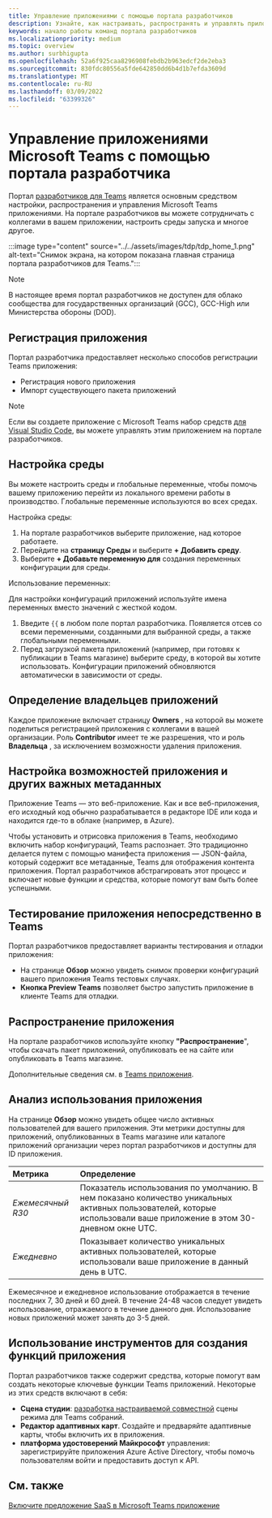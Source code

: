 ```yaml
---
title: Управление приложениями с помощью портала разработчиков
description: Узнайте, как настраивать, распространять и управлять приложениями с помощью портала разработчиков для Microsoft Teams.
keywords: начало работы команд портала разработчиков
ms.localizationpriority: medium
ms.topic: overview
ms.author: surbhigupta
ms.openlocfilehash: 52a6f925caa8296908febdb2b963edcf2de2eba3
ms.sourcegitcommit: 830fdc80556a5fde642850dd6b4d1b7efda3609d
ms.translationtype: MT
ms.contentlocale: ru-RU
ms.lasthandoff: 03/09/2022
ms.locfileid: "63399326"
---
```

# <a name="manage-your-apps-with-the-developer-portal-for-microsoft-teams"></a>Управление приложениями Microsoft Teams с помощью портала разработчика

Портал <a href="https://dev.teams.microsoft.com" target="_blank">разработчиков для Teams</a> является основным средством настройки, распространения и управления Microsoft Teams приложениями. На портале разработчиков вы можете сотрудничать с коллегами в вашем приложении, настроить среды запуска и многое другое.

:::image type="content" source="../../assets/images/tdp/tdp_home_1.png" alt-text="Снимок экрана, на котором показана главная страница портала разработчиков для Teams.":::

> [!NOTE]
> В настоящее время портал разработчиков не доступен для облако сообщества для государственных организаций (GCC), GCC-High или Министерства обороны (DOD).

## <a name="register-an-app"></a>Регистрация приложения

Портал разработчика предоставляет несколько способов регистрации Teams приложения:

* Регистрация нового приложения
* Импорт существующего пакета приложений

> [!NOTE]
> Если вы создаете приложение с Microsoft Teams набор средств [для Visual Studio Code](https://marketplace.visualstudio.com/items?itemName=TeamsDevApp.ms-teams-vscode-extension), вы можете управлять этим приложением на портале разработчиков.

## <a name="set-up-an-environment"></a>Настройка среды

Вы можете настроить среды и глобальные переменные, чтобы помочь вашему приложению перейти из локального времени работы в производство. Глобальные переменные используются во всех средах.

Настройка среды:

1. На портале разработчиков выберите приложение, над которое работаете.
2. Перейдите на **страницу Среды** и выберите **+ Добавить среду**.
3. Выберите **+ Добавьте переменную для** создания переменных конфигурации для среды.

Использование переменных:

Для настройки конфигураций приложений используйте имена переменных вместо значений с жесткой кодом.

1. Введите `{{` в любом поле портал разработчика. Появляется отсев со всеми переменными, созданными для выбранной среды, а также глобальными переменными.  
1. Перед загрузкой пакета приложений (например, при готовях к публикации в Teams магазине) выберите среду, в которой вы хотите использовать. Конфигурации приложений обновляются автоматически в зависимости от среды.

## <a name="identify-app-owners"></a>Определение владельцев приложений

Каждое приложение включает страницу **Owners** , на которой вы можете поделиться регистрацией приложения с коллегами в вашей организации. Роль **Contributor** имеет те же разрешения, что и роль **Владельца** , за исключением возможности удаления приложения.

## <a name="configure-your-apps-capabilities-and-other-important-metadata"></a>Настройка возможностей приложения и других важных метаданных

Приложение Teams — это веб-приложение. Как и все веб-приложения, его исходный код обычно разрабатывается в редакторе IDE или кода и находится где-то в облаке (например, в Azure).

Чтобы установить и отрисовка приложения в Teams, необходимо включить набор конфигураций, Teams распознает. Это традиционно делается путем с помощью манифеста приложения — JSON-файла, который содержит все метаданные, Teams для отображения контента приложения. Портал разработчиков абстрагировать этот процесс и включает новые функции и средства, которые помогут вам быть более успешными.

## <a name="test-your-app-directly-in-teams"></a>Тестирование приложения непосредственно в Teams

Портал разработчиков предоставляет варианты тестирования и отладки приложения:

* На странице **Обзор** можно увидеть снимок проверки конфигураций вашего приложения Teams тестовых случаях.
* **Кнопка Preview Teams** позволяет быстро запустить приложение в клиенте Teams для отладки.

## <a name="distribute-your-app"></a>Распространение приложения

На портале разработчиков используйте кнопку **"Распространение**", чтобы скачать пакет приложений, опубликовать ее на сайте или опубликовать в Teams магазине.

Дополнительные сведения см. в [Teams приложения](~/concepts/deploy-and-publish/apps-publish-overview.md).

## <a name="analyze-your-apps-usage"></a>Анализ использования приложения

На странице **Обзор** можно увидеть общее число активных пользователей для вашего приложения. Эти метрики доступны для приложений, опубликованных в Teams магазине или каталоге приложений организации через портал разработчиков и доступны для ID приложения.

| Метрика | Определение |
| :-----------------------| :------------------------------------------------------------------------------------------------------|
| *Ежемесячный R30* | Показатель использования по умолчанию. В нем показано количество уникальных активных пользователей, которые использовали ваше приложение в этом 30-дневном окне UTC. |
| *Ежедневно* | Показывает количество уникальных активных пользователей, которые использовали ваше приложение в данный день в UTC. |

Ежемесячное и ежедневное использование отображается в течение последних 7, 30 дней и 60 дней. В течение 24-48 часов следует увидеть использование, отражаемого в течение данного дня. Использование новых приложений может занять до 3-5 дней.

## <a name="use-tools-to-create-app-features"></a>Использование инструментов для создания функций приложения

Портал разработчиков также содержит средства, которые помогут вам создать некоторые ключевые функции Teams приложений. Некоторые из этих средств включают в себя:

* **Сцена студии**: [разработка настраиваемой совместной](~/apps-in-teams-meetings/teams-together-mode.md) сцены режима для Teams собраний.
* **Редактор адаптивных карт**. Создайте и предваряйте адаптивные карты, чтобы включить их в приложения.
* **платформа удостоверений Майкрософт** управления: зарегистрируйте приложения Azure Active Directory, чтобы помочь пользователям войти и предоставить доступ к API.

## <a name="see-also"></a>См. также

[Включите предложение SaaS в Microsoft Teams приложение](~/concepts/deploy-and-publish/appsource/prepare/include-saas-offer.md)
